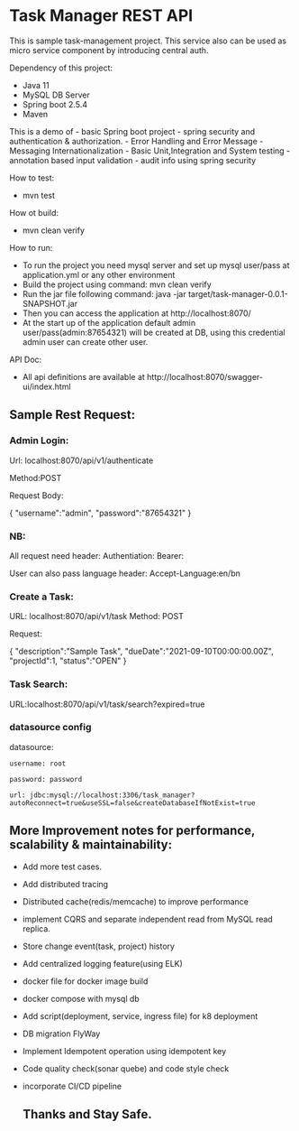 
# Task Manager REST API
This is sample task-management project. This service also can be used as micro service component by introducing central auth.

Dependency of this project:
- Java 11
- MySQL DB Server
- Spring boot 2.5.4
- Maven

This is a demo of
    - basic Spring boot project
    - spring security and authentication & authorization.
    - Error Handling and Error Message
    - Messaging Internationalization
    - Basic Unit,Integration and System testing
    - annotation based input validation
    - audit info using spring security

How to test:
  - mvn test

How ot build:
  - mvn clean verify

How to run:
  - To run the project you need mysql server and set up mysql user/pass at application.yml or any other environment
  - Build the project using command: mvn clean verify 
  - Run the jar file following command: java -jar target/task-manager-0.0.1-SNAPSHOT.jar
  - Then you can access the application at http://localhost:8070/
  - At the start up of the application default admin user/pass(admin:87654321) will be created at DB, using this credential admin
  user can create other user.

API Doc:
 - All api definitions are available at http://localhost:8070/swagger-ui/index.html


## Sample Rest Request:

### Admin Login:

Url: localhost:8070/api/v1/authenticate

Method:POST

Request Body:

{
    "username":"admin",
    "password":"87654321"
}

### NB: 
All request need header: Authentiation: Bearer:<token>
    
User can also pass language header: Accept-Language:en/bn

### Create a Task:
URL: localhost:8070/api/v1/task
Method: POST
    
Request:
    
{
    "description":"Sample Task",
    "dueDate":"2021-09-10T00:00:00.00Z",
    "projectId":1,
    "status":"OPEN"
}

### Task Search:
    
URL:localhost:8070/api/v1/task/search?expired=true



### datasource config
 datasource:
    
    username: root
    
    password: password
    
    url: jdbc:mysql://localhost:3306/task_manager?autoReconnect=true&useSSL=false&createDatabaseIfNotExist=true

## More Improvement notes for performance, scalability & maintainability:
- Add more test cases.
- Add distributed tracing
- Distributed cache(redis/memcache) to improve performance
- implement CQRS and separate independent read from MySQL read replica.    
- Store change event(task, project) history
- Add centralized logging feature(using ELK)
- docker file for docker image build
- docker compose with mysql db
- Add script(deployment, service, ingress file) for k8 deployment    
- DB migration FlyWay
- Implement Idempotent operation using idempotent key
- Code quality check(sonar quebe)  and code style check    
- incorporate CI/CD pipeline
    
    
    
    
    
    ## Thanks and Stay Safe.

